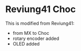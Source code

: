 # Reviung41 Choc

This is modified from Reviung41:
- from MX to Choc
- rotary encoder added
- OLED added

